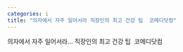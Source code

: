 ```yaml
---
categories: i
title: "﻿의자에서 자주 일어서라 직장인의 최고 건강 팁﻿  코메디닷컴"
---
```

﻿의자에서 자주 일어서라... 직장인의 최고 건강 팁﻿&nbsp;&nbsp;코메디닷컴